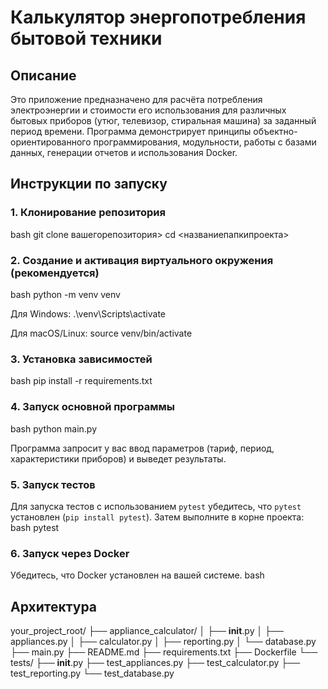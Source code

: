 # Калькулятор энергопотребления бытовой техники

## Описание
Это приложение предназначено для расчёта потребления электроэнергии и стоимости его использования для различных бытовых приборов (утюг, телевизор, стиральная машина) за заданный период времени. Программа демонстрирует принципы объектно-ориентированного программирования, модульности, работы с базами данных, генерации отчетов и использования Docker.

## Инструкции по запуску

### 1. Клонирование репозитория
bash git clone вашегорепозитория> cd <названиепапкипроекта>

### 2. Создание и активация виртуального окружения (рекомендуется)
bash python -m venv venv

Для Windows:
.\venv\Scripts\activate

Для macOS/Linux:
source venv/bin/activate

### 3. Установка зависимостей
bash pip install -r requirements.txt

### 4. Запуск основной программы
bash python main.py

Программа запросит у вас ввод параметров (тариф, период, характеристики приборов) и выведет результаты.

### 5. Запуск тестов
Для запуска тестов с использованием `pytest` убедитесь, что `pytest` установлен (`pip install pytest`). Затем выполните в корне проекта:
bash pytest

### 6. Запуск через Docker
Убедитесь, что Docker установлен на вашей системе.
bash

## Архитектура
your_project_root/
├── appliance_calculator/
│   ├── __init__.py
│   ├── appliances.py
│   ├── calculator.py
│   ├── reporting.py
│   └── database.py
├── main.py
├── README.md
├── requirements.txt
├── Dockerfile
└── tests/
    ├── __init__.py
    ├── test_appliances.py
    ├── test_calculator.py
    ├── test_reporting.py
    └── test_database.py